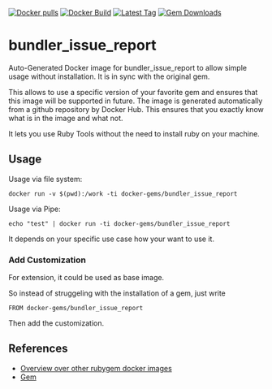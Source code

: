 [![Docker pulls](https://img.shields.io/docker/pulls/rubygem/bundler_issue_report.svg)](https://hub.docker.com/r/rubygem/bundler_issue_report/)
[![Docker Build](https://img.shields.io/docker/automated/rubygem/bundler_issue_report.svg)](https://hub.docker.com/r/rubygem/bundler_issue_report/)
[![Latest Tag](https://img.shields.io/github/tag/docker-rubygem/bundler_issue_report.svg)](https://hub.docker.com/r/rubygem/bundler_issue_report/)
[![Gem Downloads](https://img.shields.io/gem/dt/bundler_issue_report.svg)](https://rubygems.org/gems/bundler_issue_report/)
# bundler_issue_report

Auto-Generated Docker image for bundler_issue_report to allow simple usage without installation.
It is in sync with the original gem.

This allows to use a specific version of your favorite gem and ensures that this image will be supported in future.
The image is generated automatically from a github repository by Docker Hub.
This ensures that you exactly know what is in the image and what not.

It lets you use Ruby Tools without the need to install ruby on your machine.

## Usage

Usage via file system:

`docker run -v $(pwd):/work -ti docker-gems/bundler_issue_report`

Usage via Pipe:

`echo "test" | docker run -ti docker-gems/bundler_issue_report`

It depends on your specific use case how your want to use it.

### Add Customization

For extension, it could be used as base image.

So instead of struggeling with the installation of a gem, just write

`FROM docker-gems/bundler_issue_report`

Then add the customization.

## References

 - [Overview over other rubygem docker images](https://github.com/thinkbot/docker-rubygem)
 - [Gem](https://rubygems.org/gems/bundler_issue_report/)
